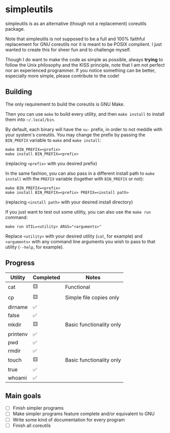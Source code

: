 # simpleutils
simpleutils is as an alternative (though not a replacement) coreutils package.

Note that simpleutils is not supposed to be a full and 100% faithful replacement for GNU coreutils nor it is meant to be POSIX complient.
I just wanted to create this for sheer fun and to challenge myself.

Though I do want to make the code as simple as possible, always __trying__ to follow the Unix philosophy and the KISS principle, note that I am not perfect nor an experienced programmer.
If you notice something can be better, especially more simple, please contribute to the code!

## Building
The only requirement to build the coreutils is GNU Make.

Then you can use `make` to build every utility, and then `make install` to install them into `~/.local/bin`.

By default, each binary will have the `su-` prefix, in order to not meddle with your system's coreutils. You may change the prefix by passing the `BIN_PREFIX` variable to `make` and `make install`:
```
make BIN_PREFIX=<prefix>
make install BIN_PREFIX=<prefix>
```
(replacing `<prefix>` with you desired prefix)

In the same fashion, you can also pass in a different install path to `make install` with the `PREFIX` variable (together with `BIN_PREFIX` or not):
```
make BIN_PREFIX=<prefix>
make install BIN_PREFIX=<prefix> PREFIX=<install path>
```
(replacing `<install path>` with your desired install directory)

If you just want to test out some utility, you can also use the `make run` command:
```
make run UTIL=<utility> ARGS="<arguments>"
```
Replace `<utility>` with your desired utility (`cat`, for example) and `<arguments>` with any command line arguments you wish to pass to that utility (`--help`, for example).

## Progress

| Utility  | Completed | Notes |
| -------- | --------- | ----- |
| cat      | 🟨 | Functional |
| cp       | 🟨 | Simple file copies only |
| dirname  | ✅ |            |
| false    | ✅ |            |
| mkdir    | 🟨 | Basic functionality only |
| printenv | ✅ |            |
| pwd      | ✅ |            |
| rmdir    | ✅ |            |
| touch    | 🟨 | Basic functionality only |
| true     | ✅ |            |
| whoami   | ✅ |            |

## Main goals
- [ ] Finish simpler programs
- [ ] Make simpler programs feature complete and/or equivalent to GNU
- [ ] Write some kind of documentation for every program
- [ ] Finish all coreutils
